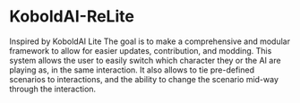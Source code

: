 # KoboldAI-ReLite
Inspired by KoboldAI Lite
The goal is to make a comprehensive and modular framework to allow for easier updates, contribution, and modding. This system allows the user to easily switch which character they or the AI are playing as, in the same interaction. It also allows to tie pre-defined scenarios to interactions, and the ability to change the scenario mid-way through the interaction.
